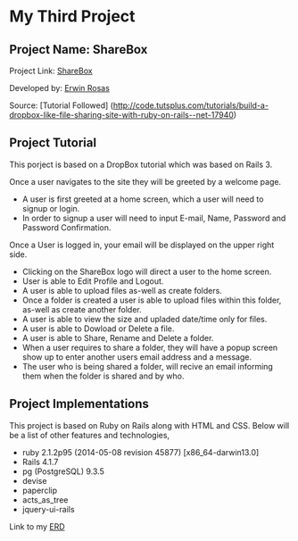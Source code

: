 # My Third Project

## Project Name: ShareBox

Project Link: [ShareBox](http://erwin-sharebox.herokuapp.com/)

Developed by: [Erwin Rosas](https://github.com/eerrad213)

Source: [Tutorial Followed] (http://code.tutsplus.com/tutorials/build-a-dropbox-like-file-sharing-site-with-ruby-on-rails--net-17940)

## Project Tutorial

This porject is based on a DropBox tutorial which was based on Rails 3.

Once a user navigates to the site they will be greeted by a welcome page.
* A user is first greeted at a home screen, which a user will need to signup or login.
* In order to signup a user will need to input E-mail, Name, Password and Password Confirmation.

Once a User is logged in, your email will be displayed on the upper right side.
* Clicking on the ShareBox logo will direct a user to the home screen.
* User is able to Edit Profile and Logout.
* A user is able to upload files as-well as create folders.
* Once a folder is created a user is able to upload files within this folder, as-well as create another folder.
* A user is able to view the size and upladed date/time only for files.
* A user is able to Dowload or Delete a file.
* A user is able to Share, Rename and Delete a folder. 
* When a user requires to share a folder, they will have a popup screen show up to enter another users email address and a message.
* The user who is being shared a folder, will recive an email informing them when the folder is shared and by who.

## Project Implementations

This project is based on Ruby on Rails along with HTML and CSS. Below will be a list of other features and technologies, 
* ruby 2.1.2p95 (2014-05-08 revision 45877) [x86_64-darwin13.0]
* Rails 4.1.7
* pg (PostgreSQL) 9.3.5
* devise
* paperclip
* acts_as_tree
* jquery-ui-rails

Link to my [ERD](http://rarmv.herokuapp.com/show?utf8=%E2%9C%93&start_url=https%3A%2F%2Fgithub.com%2Feerrad213%2Fsharebox)
